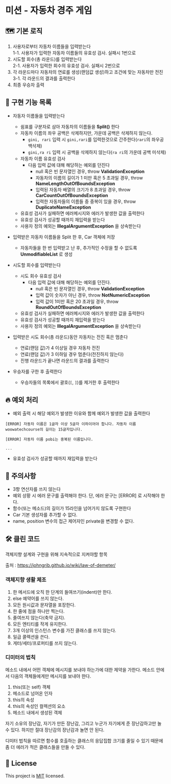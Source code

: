 # 미션 - 자동차 경주 게임
## 🗺 기본 로직
1. 사용자로부터 자동차 이름들을 입력받는다  
    1-1. 사용자가 입력한 자동차 이름들의 유효성 검사. 실패시 1번으로
2. 시도할 회수(총 라운드)를 입력받는다  
   2-1. 사용자가 입력한 회수의 유효성 검사. 실패시 2번으로
3. 각 라운드마다 자동차의 연료를 생성(랜덤값 생성)하고 조건에 맞는 자동차만 전진
   3-1. 각 라운드의 결과를 출력한다
4. 최종 우승자 출력

## 📝 구현 기능 목록
- 자동자 이름들을 입력받는다
  - 쉼표를 구분자로 삼아 자동차의 이름들을 **Split()** 한다
  - 자동차 이름의 좌우 공백은 삭제하지만, 가운데 공백은 삭제하지 않는다.
      - `gini, rari` 입력 시 `gini,rari`를 입력한것으로 간주한다(`rari`의 좌우공백삭제)
      - `gini,ra ri` 입력 시 공백을 삭제하지 않는다(`ra ri`의 가운데 공백 미삭제)
  - 자동차 이름 유효성 검사
    - 다음 입력 값에 대해 해당하는 예외를 던진다
      - null 혹은 빈 문자열인 경우, throw **ValidationException**  
      - 자동차의 이름의 길이가 1 미만 혹은 5 초과일 경우, throw **NameLengthOutOfBoundsException**
      - 입력된 자동차 배열의 크기가 8 초과일 경우, throw **CarCountOutOfBoundsException** 
      - 입력한 자동차들의 이름들 중 중복이 있을 경우, throw **DuplicateNameException**
  - 유효성 검사가 실패하면 에러메시지와 에러가 발생한 값을 출력한다
  - 유효성 검사가 성공할 때까지 재입력을 받는다
  - 사용자 정의 예외는 **IllegalArgumentException** 을 상속받는다
  

- 입력받은 자동차 이름들을 Split 한 후, Car 객체에 저장
  - 자동차들을 한 번 입력받고 난 후, 추가적인 수정을 할 수 없도록 **UnmodifiableList** 로 생성 
  

- 시도할 회수를 입력받는다
  - 시도 회수 유효성 검사
    - 다음 입력 값에 대해 해당하는 예외를 던진다. 
      - null 혹은 빈 문자열인 경우, throw **ValidationException**
      - 입력 값이 숫자가 아닌 경우, throw **NotNumericException**
      - 입력 값이 1미만 혹은 20 초과일 경우, throw **RoundOutOfBoundsException**
  - 유효성 검사가 실패하면 에러메시지와 에러가 발생한 값을 출력한다
  - 유효성 검사가 성공할 때까지 재입력을 받는다
  - 사용자 정의 예외는 **IllegalArgumentException** 을 상속받는다
  

- 입력받은 시도 회수(총 라운드)동안 자동차는 전진 혹은 멈춘다
  - 연료(랜덤 값)가 4 이상일 경우 자동차 전진
  - 연료(랜덤 값)가 3 이하일 경우 멈춘다(전진하지 않는다)
  - 진행 라운드가 끝나면 라운드의 결과를 출력한다
  

- 우승자를 구한 후 출력한다
  - 우승자들의 목록에서 괄호(`[`, `]`)를 제거한 후 출력한다
  
## 🔥 예외 처리
- 예외 출력 시 해당 예외가 발생한 이유와 함께 예외가 발생한 값을 출력한다
```
[ERROR] 자동차 이름은 1글자 이상 5글자 이하이어야 합니다. 자동차 이름 woowatechcourse의 길이는 15글자입니다.

[ERROR] 자동차 이름 pobi는 중복된 이름입니다.

...
```

- 유효성 검사가 성공할 때까지 재입력을 받는다 
## 🚨 주의사항
- 3항 연산자를 쓰지 않는다
- 예외 상황 시 에러 문구를 출력해야 한다. 단, 에러 문구는 [ERROR] 로 시작해야 한다.
- 함수(또는 메소드)의 길이가 15라인을 넘어가지 않도록 구현한다
- Car 기본 생성자를 추가할 수 없다.
- name, position 변수의 접근 제어자인 private을 변경할 수 없다.

## 🛠 클린 코드
객체지향 설계와 구현을 위해 지속적으로 지켜야할 항목

출처 : https://johngrib.github.io/wiki/law-of-demeter/

### 객체지향 생활 체조
1. 한 메서드에 오직 한 단계의 들여쓰기(indent)만 한다.
2. else 예약어를 쓰지 않는다.
3. 모든 원시값과 문자열을 포장한다.
4. 한 줄에 점을 하나만 찍는다.
5. 줄여쓰지 않는다(축약 금지).
6. 모든 엔티티를 작게 유지한다.
7. 3개 이상의 인스턴스 변수를 가진 클래스를 쓰지 않는다.
8. 일급 콜렉션을 쓴다.
9. 게터/세터/프로퍼티를 쓰지 않는다.

### 디미터의 법칙
메소드 내에서 어떤 객체에 메시지를 보내야 하는가에 대한 제약을 가한다. 메소드 안에서 다음의 객체들에게만 메시지를 보내야 한다.
1. this(또는 self) 객체
2. 메소드로 넘어온 인자
3. this의 속성
4. this의 속성인 컬렉션의 요소
5. 메소드 내에서 생성된 객체

자기 소유의 장난감, 자기가 만든 장난감, 그리고 누군가 자기에게 준 장난감하고만 놀 수 있다. 하지만 절대 장난감의 장난감과 놀면 안 된다.

디미터 법칙을 따르면 함수를 호출하는 클래스의 응답집합 크기를 줄일 수 있기 때문에 좀 더 에러가 적은 클래스들을 만들 수 있다.

## 📝 License

This project is [MIT](https://github.com/woowacourse/java-racingcar-precourse/blob/master/LICENSE) licensed.
